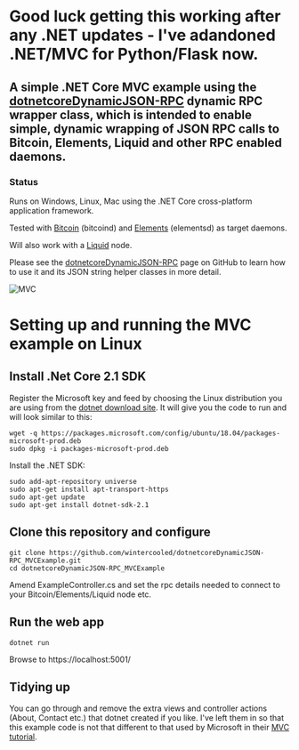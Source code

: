 # Good luck getting this working after any .NET updates - I've adandoned .NET/MVC for Python/Flask now.

## A simple .NET Core MVC example using the [dotnetcoreDynamicJSON-RPC](https://github.com/wintercooled/dotnetcoreDynamicJSON-RPC) dynamic RPC wrapper class, which is intended to enable simple, dynamic wrapping of JSON RPC calls to Bitcoin, Elements, Liquid and other RPC enabled daemons.

### Status

Runs on Windows, Linux, Mac using the .NET Core cross-platform application framework.

Tested with [Bitcoin](https://github.com/bitcoin/bitcoin) (bitcoind) and [Elements](https://elementsproject.org/) (elementsd) as target daemons.

Will also work with a [Liquid](https://blockstream.com/liquid/) node.

Please see the [dotnetcoreDynamicJSON-RPC](https://github.com/wintercooled/dotnetcoreDynamicJSON-RPC) page on GitHub to learn how to use it and its JSON string helper classes in more detail.

![MVC](https://wintercooled.github.io/images/examplemvc.png)

# Setting up and running the MVC example on Linux

## Install .Net Core 2.1 SDK

Register the Microsoft key and feed by choosing the Linux distribution you are using from the [dotnet download site](https://dotnet.microsoft.com/download/linux-package-manager/ubuntu18-04/sdk-current). It will give you the code to run and will look similar to this:

```
wget -q https://packages.microsoft.com/config/ubuntu/18.04/packages-microsoft-prod.deb
sudo dpkg -i packages-microsoft-prod.deb
```

Install the .NET SDK:

```
sudo add-apt-repository universe
sudo apt-get install apt-transport-https
sudo apt-get update
sudo apt-get install dotnet-sdk-2.1
```

## Clone this repository and configure

```
git clone https://github.com/wintercooled/dotnetcoreDynamicJSON-RPC_MVCExample.git
cd dotnetcoreDynamicJSON-RPC_MVCExample
```

Amend ExampleController.cs and set the rpc details needed to connect to your Bitcoin/Elements/Liquid node etc.

## Run the web app

```
dotnet run
```

Browse to https://localhost:5001/

## Tidying up

You can go through and remove the extra views and controller actions (About, Contact etc.) that dotnet created if you like. I've left them in so that this example code is not that different to that used by Microsoft in their [MVC tutorial](https://docs.microsoft.com/en-us/aspnet/core/tutorials/first-mvc-app-xplat/start-mvc?view=aspnetcore-2.1).
